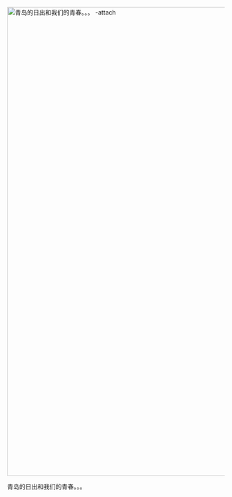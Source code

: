 <a href="http://xrp001.tk/wp-content/uploads/2015/06/6619128168933179719.jpg"><img class="aligncenter size-full wp-image-151" src="http://xrp001.tk/wp-content/uploads/2015/06/6619128168933179719.jpg" alt="青岛的日出和我们的青春。。。 -attach" width="1680" height="1084" /></a>
<p dir="ltr">青岛的日出和我们的青春。。。</p>
&nbsp;
